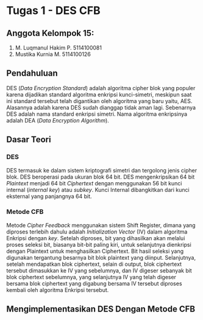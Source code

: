 # Tugas 1 - DES CFB

## Anggota Kelompok 15:
1. M. Luqmanul Hakim P.    5114100081
2. Mustika Kurnia M.       5114100126

## Pendahuluan
DES (_Data Encryption Standard_) adalah algoritma cipher blok yang populer karena dijadikan standard algoritma enkripsi kunci-simetri, meskipun saat ini standard tersebut telah digantikan oleh algoritma yang baru yaitu, AES. Alasannya adalah karena DES sudah dianggap tidak aman lagi. Sebenarnya DES adalah nama standard enkripsi simetri. Nama algoritma enkripsinya adalah DEA (_Data Encryption Algorithm_).

## Dasar Teori
### DES
DES termasuk ke dalam sistem kriptografi simetri dan tergolong jenis cipher blok. DES beroperasi pada ukuran blok 64 bit. DES mengenkripsikan 64 bit _Plaintext_ menjadi 64 bit _Ciphertext_ dengan menggunakan 56 bit kunci internal (_internal key_) atau _subkey_. Kunci Internal dibangkitkan dari kunci eksternal yang panjangnya 64 bit.
### Metode CFB
Metode _Cipher Feedback_ menggunakan sistem Shift Register, dimana yang diproses terlebih dahulu adalah _Initialization Vector_ (IV) dalam algoritma Enkripsi dengan _key_. Setelah diproses, bit yang dihasilkan akan melalui proses seleksi bit, biasanya bit-bit paling kiri, untuk selanjutnya dienkripsi dengan Plaintext untuk menghasilkan Ciphertext. Bit hasil seleksi yang digunakan tergantung besarnya bit blok plaintext yang diinput. Selanjutnya, setelah mendapatkan blok ciphertext, selain di output, blok ciphertext tersebut dimasukkan ke IV yang sebelumnya, dan IV digeser sebanyak bit blok ciphertext sebelumnya, yang selanjutnya IV yang telah digeser bersama blok ciphertext yang digabung bersama IV tersebut diproses kembali oleh algoritma Enkripsi tersebut.

## Mengimplementasikan DES Dengan Metode CFB


 
